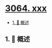 # [3064. xxx](https://github.com/Tdahuyou/TNotes.leetcode/tree/main/notes/3064.%20xxx)

<!-- region:toc -->

- [1. 📝 概述](#1--概述)

<!-- endregion:toc -->

## 1. 📝 概述

